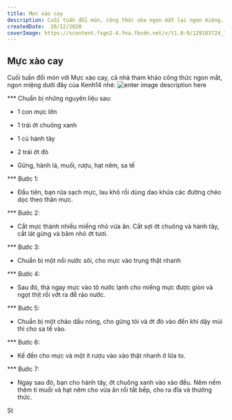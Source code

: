 ```yaml
---
title: Mực xào cay
description: Cuối tuần đổi món, công thức vừa ngon mắt lại ngon miệng. 
createdDate:  28/12/2020
coverImage: https://scontent.fsgn2-4.fna.fbcdn.net/v/t1.0-9/129183724_174859727665489_616631495004681821_n.jpg?_nc_cat=101&ccb=2&_nc_sid=730e14&_nc_ohc=mUZKAXBAY-YAX-58CoR&_nc_ht=scontent.fsgn2-4.fna&oh=a0fb2b1d5c46f08365a6452c6db71fe0&oe=600D8CA4
---
```


## Mực xào cay
Cuối tuần đổi món với Mực xào cay, cả nhà tham khảo công thức ngon mắt, ngon miệng dưới đây của Kenh14 nhé:
![enter image description here](https://scontent.fsgn2-4.fna.fbcdn.net/v/t1.0-9/129183724_174859727665489_616631495004681821_n.jpg?_nc_cat=101&ccb=2&_nc_sid=730e14&_nc_ohc=mUZKAXBAY-YAX-58CoR&_nc_ht=scontent.fsgn2-4.fna&oh=a0fb2b1d5c46f08365a6452c6db71fe0&oe=600D8CA4)

*** Chuẩn bị những nguyên liệu sau:

- 1 con mực lớn

- 1 trái ớt chuông xanh

- 1 củ hành tây

- 2 trái ớt đỏ

- Gừng, hành lá, muối, rượu, hạt nêm, sa tế

*** Bước 1:

- Đầu tiên, bạn rửa sạch mực, lau khô rồi dùng dao khứa các đường chéo dọc theo thân mực.

*** Bước 2:

- Cắt mực thành nhiều miếng nhỏ vừa ăn. Cắt sợi ớt chuông và hành tây, cắt lát gừng và băm nhỏ ớt tươi.

*** Bước 3:

- Chuẩn bị một nồi nước sôi, cho mực vào trụng thật nhanh

*** Bước 4:

- Sau đó, thả ngay mực vào tô nước lạnh cho miếng mực được giòn và ngọt thịt rồi vớt ra để ráo nước.

*** Bước 5:

- Chuẩn bị một chảo dầu nóng, cho gừng tỏi và ớt đỏ vào đến khi dậy mùi thì cho sa tế vào.

*** Bước 6:

- Kế đến cho mực và một ít rượu vào xào thật nhanh ở lửa to.

*** Bước 7:

- Ngay sau đó, bạn cho hành tây, ớt chuông xanh vào xào đều. Nêm nếm thêm tí muối và hạt nêm cho vừa ăn rồi tắt bếp, cho ra đĩa và thưởng thức.

St